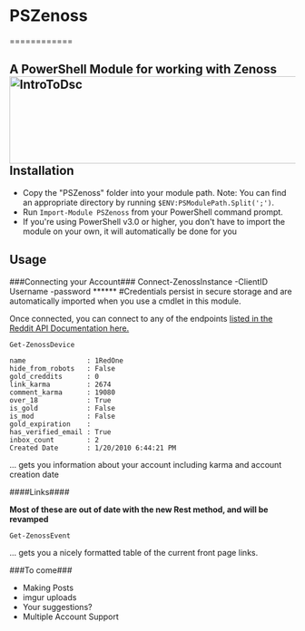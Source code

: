 # PSZenoss
============

A PowerShell Module for working with Zenoss
<img class="alignnone wp-image-2172 size-large" src="https://foxdeploy.files.wordpress.com/2015/03/introtodsc.jpg?w=705" alt="IntroToDsc" width="705" height="154" />
Installation
------------
 * Copy the "PSZenoss" folder into your module path. Note: You can find an
appropriate directory by running `$ENV:PSModulePath.Split(';')`.
 * Run `Import-Module PSZenoss` from your PowerShell command prompt.
 * If you're using PowerShell v3.0 or higher, you don't have to import the module on your own, it will automatically be done for you

 Usage
 -----
 
###Connecting your Account###
    Connect-ZenossInstance -ClientID Username -password ****** 
    #Credentials persist in secure storage and are automatically imported when you use a cmdlet in this module.
 
 Once connected, you can connect to any of the endpoints [listed in the Reddit API Documentation here.](https://www.reddit.com/dev/api)
 
    Get-ZenossDevice
   
    name               : 1RedOne
    hide_from_robots   : False
    gold_creddits      : 0
    link_karma         : 2674
    comment_karma      : 19080
    over_18            : True
    is_gold            : False
    is_mod             : False
    gold_expiration    : 
    has_verified_email : True
    inbox_count        : 2
    Created Date       : 1/20/2010 6:44:21 PM

... gets you information about your account including karma and account creation date

####Links####

**Most of these are out of date with the new Rest method, and will be revamped**

    Get-ZenossEvent

... gets you a nicely formatted table of the current front page links.

  
###To come###

* Making Posts
* imgur uploads
* Your suggestions?
* Multiple Account Support

